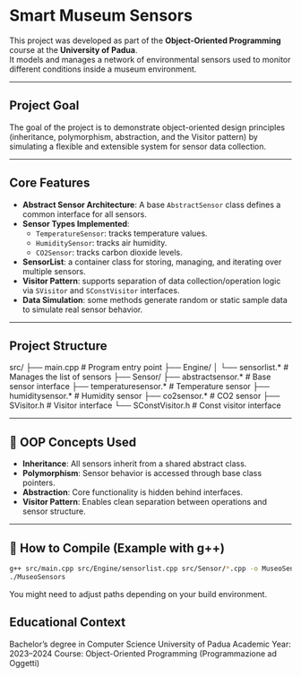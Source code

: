 # Smart Museum Sensors

This project was developed as part of the **Object-Oriented Programming** course at the **University of Padua**.  
It models and manages a network of environmental sensors used to monitor different conditions inside a museum environment.

---

## Project Goal

The goal of the project is to demonstrate object-oriented design principles (inheritance, polymorphism, abstraction, and the Visitor pattern) by simulating a flexible and extensible system for sensor data collection.

---

## Core Features

- **Abstract Sensor Architecture**: A base `AbstractSensor` class defines a common interface for all sensors.
- **Sensor Types Implemented**:
  - `TemperatureSensor`: tracks temperature values.
  - `HumiditySensor`: tracks air humidity.
  - `CO2Sensor`: tracks carbon dioxide levels.
- **SensorList**: a container class for storing, managing, and iterating over multiple sensors.
- **Visitor Pattern**: supports separation of data collection/operation logic via `SVisitor` and `SConstVisitor` interfaces.
- **Data Simulation**: some methods generate random or static sample data to simulate real sensor behavior.

---

## Project Structure

src/
├── main.cpp # Program entry point
├── Engine/
│ └── sensorlist.* # Manages the list of sensors
├── Sensor/
├── abstractsensor.* # Base sensor interface
├── temperaturesensor.* # Temperature sensor
├── humiditysensor.* # Humidity sensor
├── co2sensor.* # CO2 sensor
├── SVisitor.h # Visitor interface
└── SConstVisitor.h # Const visitor interface

---

## 🧠 OOP Concepts Used

- **Inheritance**: All sensors inherit from a shared abstract class.
- **Polymorphism**: Sensor behavior is accessed through base class pointers.
- **Abstraction**: Core functionality is hidden behind interfaces.
- **Visitor Pattern**: Enables clean separation between operations and sensor structure.

---

## 🚀 How to Compile (Example with g++)

```bash
g++ src/main.cpp src/Engine/sensorlist.cpp src/Sensor/*.cpp -o MuseoSensors
./MuseoSensors
```
You might need to adjust paths depending on your build environment.

## Educational Context
Bachelor’s degree in Computer Science
University of Padua
Academic Year: 2023–2024
Course: Object-Oriented Programming (Programmazione ad Oggetti)



